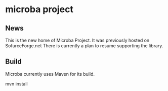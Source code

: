 microba project
=======

News
----------
This is the new home of Microba Project. It was previously hosted on SofurceForge.net
There is currently a plan to resume supporting the library.


Build
----------
Microba currently uses Maven for its build.

   mvn install
		
